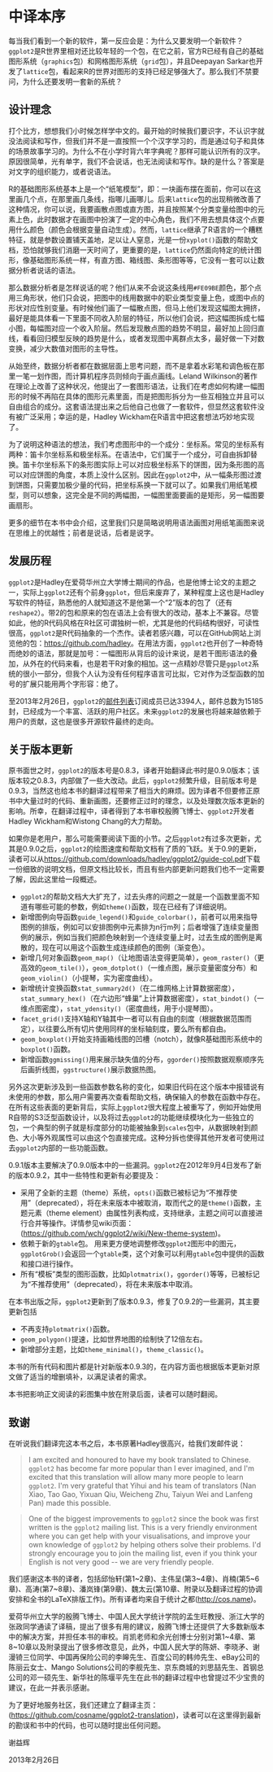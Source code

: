 # 中译本序

每当我们看到一个新的软件，第一反应会是：为什么又要发明一个新软件？`ggplot2`是R世界里相对还比较年轻的一个包，在它之前，官方R已经有自己的基础图形系统（`graphics`包）和网格图形系统（`grid`包），并且Deepayan Sarkar也开发了`lattice`包，看起来R的世界对图形的支持已经足够强大了。那么我们不禁要问，为什么还要发明一套新的系统？

## 设计理念

打个比方，想想我们小时候怎样学中文的。最开始的时候我们要识字，不认识字就没法阅读和写作，但我们并不是一直按照一个个汉字学习的，而是通过句子和具体的场景故事学习的。为什么不在小学时背六年字典呢？那样可能认识所有的汉字。原因很简单，光有单字，我们不会说话，也无法阅读和写作。缺的是什么？答案是对文字的组织能力，或者说语法。

R的基础图形系统基本上是一个“纸笔模型”，即：一块画布摆在面前，你可以在这里画几个点，在那里画几条线，指哪儿画哪儿。后来`lattice`包的出现稍微改善了这种情况，你可以说，我要画散点图或直方图，并且按照某个分类变量给图中的元素上色，此时数据才在画图中扮演了一定的中心角色，我们不用去想具体这个点要用什么颜色（颜色会根据变量自动生成）。然而，`lattice`继承了R语言的一个糟糕特征，就是参数设置铺天盖地，足以让人窒息，光是一份`xyplot()`函数的帮助文档，恐怕就够我们消磨一天时间了，更重要的是，`lattice`仍然面向特定的统计图形，像基础图形系统一样，有直方图、箱线图、条形图等等，它没有一套可以让数据分析者说话的语法。

那么数据分析者是怎样说话的呢？他们从来不会说这条线用`#FE09BE`颜色，那个点用三角形状，他们只会说，把图中的线用数据中的职业类型变量上色，或图中点的形状对应性别变量。有时候他们画了一幅散点图，但马上他们发现这幅图太拥挤，最好是能具体看一下里面不同收入阶层的特征，所以他们会说，把这幅图拆成七幅小图，每幅图对应一个收入阶层。然后发现散点图的趋势不明显，最好加上回归直线，看看回归模型反映的趋势是什么，或者发现图中离群点太多，最好做一下对数变换，减少大数值对图形的主导性。

从始至终，数据分析者都在数据层面上思考问题，而不是拿着水彩笔和调色板在那里一笔一划作图，而计算机程序员则倾向于画点画线。Leland Wilkinson的著作在理论上改善了这种状况，他提出了一套图形语法，让我们在考虑如何构建一幅图形的时候不再陷在具体的图形元素里面，而是把图形拆分为一些互相独立并且可以自由组合的成分。这套语法提出来之后他自己也做了一套软件，但显然这套软件没有被广泛采用；幸运的是，Hadley Wickham在R语言中把这套想法巧妙地实现了。

为了说明这种语法的想法，我们考虑图形中的一个成分：坐标系。常见的坐标系有两种：笛卡尔坐标系和极坐标系。在语法中，它们属于一个成分，可自由拆卸替换。笛卡尔坐标系下的条形图实际上可以对应极坐标系下的饼图，因为条形图的高可以对应饼图的角度，本质上没什么区别。因此在`ggplot2`中，从一幅条形图过渡到饼图，只需要加极少量的代码，把坐标系换一下就可以了。如果我们用纸笔模型，则可以想象，这完全是不同的两幅图，一幅图里面要画的是矩形，另一幅图要画扇形。

更多的细节在本书中会介绍，这里我们只是简略说明用语法画图对用纸笔画图来说在思维上的优越性；前者是说话，后者是说字。

## 发展历程

`ggplot2`是Hadley在爱荷华州立大学博士期间的作品，也是他博士论文的主题之一，实际上`ggplot2`还有个前身`ggplot`，但后来废弃了，某种程度上这也是Hadley写软件的特征，熟悉他的人就知道这不是他第一个“2”版本的包了（还有`reshape2`）。带2的包和原来的包在语法上会有很大的改动，基本上不兼容。尽管如此，他的R代码风格在R社区可谓独树一帜，尤其是他的代码结构很好，可读性很高，`ggplot2`是R代码抽象的一个杰作。读者若感兴趣，可以在GitHub网站上浏览他的包：<https://github.com/hadley>。在用法方面，`ggplot2`也开创了一种奇特而绝妙的语法，那就是加号：一幅图形从背后的设计来说，是若干图形语法的叠加，从外在的代码来看，也是若干R对象的相加。这一点精妙尽管只是`ggplot2`系统的很小一部分，但我个人认为没有任何程序语言可比拟，它对作为泛型函数的加号的扩展只能用两个字形容：绝了。

至2013年2月26日，`ggplot2`的[邮件列表](http://groups.google.com/group/ggplot2)订阅成员已达3394人，邮件总数为15185封，已经成为一个丰富、活跃的用户社区。未来`ggplot2`的发展也将越来越依赖于用户的贡献，这也是很多开源软件最终的走向。

## 关于版本更新

原书面世之时，`ggplot2`的版本号是0.8.3，译者开始翻译此书时是0.9.0版本；该版本较之0.8.3，内部做了一些大改动。此后，`ggplot2`频繁升级，目前版本号是0.9.3，当然这也给本书的翻译过程带来了相当大的麻烦。因为译者不但要修正原书中大量过时的代码、重新画图，还要修正过时的理念，以及处理数次版本更新的影响。所幸，在翻译过程中，译者得到了本书审校殷腾飞博士、`ggplot2`开发者Hadley Wickham和Wistong Chang的大力帮助。

如果你是老用户，那么可能需要阅读下面的小节。之后`ggplot2`有过多次更新，尤其是0.9.0之后，`ggplot2`的绘图速度和帮助文档有了质的飞跃。关于0.9的更新，读者可以从<https://github.com/downloads/hadley/ggplot2/guide-col.pdf>下载一份细致的说明文档，但原文档比较长，而且有些内部更新问题我们也不一定需要了解，因此这里给一段概述。

- `ggplot2`的帮助文档大大扩充了，过去头疼的问题之一就是一个函数里面不知道有哪些可能的参数，例如`theme()`函数，现在已经有了详细说明。
- 新增图例向导函数`guide_legend()`和`guide_colorbar()`，前者可以用来指导图例的排版，例如可以安排图例中元素排为n行m列；后者增强了连续变量图例的展示，例如当我们把颜色映射到一个连续变量上时，过去生成的图例是离散的，现在可以用这个函数生成连续颜色的图例（渐变色）。
- 新增几何对象函数`geom_map()`（让地图语法变得更简单），`geom_raster()`（更高效的`geom_tile()`），`geom_dotplot()`（一维点图，展示变量密度分布）和`geom_violin()`（小提琴，实为密度曲线）。
- 新增统计变换函数`stat_summary2d()`（在二维网格上计算数据密度），`stat_summary_hex()`（在六边形“蜂巢”上计算数据密度），`stat_bindot()`（一维点图密度），`stat_ydensity()`（密度曲线，用于小提琴图）。
- `facet_grid()`支持X轴和Y轴其中一者可以有自由的刻度（根据数据范围而定），以往要么所有切片使用同样的坐标轴刻度，要么所有都自由。
- `geom_boxplot()`开始支持画箱线图的凹槽（notch），就像R基础图形系统中的`boxplot()`函数。
- 新增函数`ggmissing()`用来展示缺失值的分布，`ggorder()`按照数据观察顺序先后画折线图，`ggstructure()`展示数据热图。

另外这次更新涉及到一些函数参数名称的变化，如果旧代码在这个版本中报错说有未使用的参数，那么用户需要再次查看帮助文档，确保输入的参数在函数中存在。在所有这些表面的更新背后，实际上`ggplot2`很大程度上被重写了，例如开始使用R自带的S3泛型函数设计，以及将过去`ggplot2`的功能继续模块化为一些独立的包，一个典型的例子就是标度部分的功能被抽象到`scales`包中，从数据映射到颜色、大小等外观属性可以由这个包直接完成。这种分拆也使得其他开发者可使用过去`ggplot2`内部的一些功能函数。

0.9.1版本主要解决了0.9.0版本中的一些漏洞。`ggplot2`在2012年9月4日发布了新的版本0.9.2，其中一些特性和更新有必要提及：

- 采用了全新的主题（theme）系统，`opts()`函数已被标记为“不推荐使用”（deprecated），将在未来版本中被取消，取而代之的是`theme()`函数，主题元素（theme element）由属性列表构成，支持继承，主题之间可以直接进行合并等操作。详情参见wiki页面：(https://github.com/wch/ggplot2/wiki/New-theme-system)。
- 依赖于新的`gtable`包。 用来更方便地调整修改`ggplot2`图形中的图元，`ggplotGrob()`会返回一个`gtable`类，这个对象可以利用`gtable`包中提供的函数和接口进行操作。
- 所有“模板”类型的图形函数，比如`plotmatrix()`，`ggorder()`等等，已被标记为“不推荐使用”（deprecated），将在未来版本中取消。

在本书出版之际，`ggplot2`更新到了版本0.9.3，修复了0.9.2的一些漏洞，其主要更新包括

- 不再支持`plotmatrix()`函数。
- `geom_polygon()`提速，比如世界地图的绘制快了12倍左右。
- 新增部分主题，比如`theme_minimal()`，`theme_classic()`。

本书的所有代码和图片都是针对新版本0.9.3的，在内容方面也根据版本更新对原文做了适当的增删填补，以满足读者的需求。

本书把影响正文阅读的彩图集中放在附录后面，读者可以随时翻阅。

## 致谢

在听说我们翻译完这本书之后，本书原著Hadley很高兴，给我们发邮件说：

> I am excited and honoured to have my book translated to Chinese. `ggplot2` has become far more popular than I ever imagined, and I'm excited that this translation will allow many more people to learn `ggplot2`. I'm very grateful that Yihui and his team of translators (Nan Xiao, Tao Gao, Yixuan Qiu, Weicheng Zhu, Taiyun Wei and Lanfeng Pan) made this possible.

> One of the biggest improvements to `ggplot2` since the book was first written is the `ggplot2` mailing list. This is a very friendly environment where you can get help with your visualisations, and improve your own knowledge of `ggplot2` by helping others solve their problems. I'd strongly encourage you to join the mailing list, even if you think your English is not very good -- we are very friendly people.

我们感谢这本书的译者，包括邱怡轩(第1~2章)、主伟呈(第3~4章)、肖楠(第5~6章)、高涛(第7~8章)、潘岚锋(第9章)、魏太云(第10章、附录以及翻译过程的协调安排和全书的LaTeX排版工作)。所有译者均来自于统计之都(http://cos.name)。

爱荷华州立大学的殷腾飞博士、中国人民大学统计学院的孟生旺教授、浙江大学的张政同学通读了译稿，提出了很多有用的建议，殷腾飞博士还提供了大多数新版本中的解决方案，并担任本书的审校。肖凯老师和余光创博士分别对第1~4章、第8~10章以及附录提出了很多修改意见，此外，中国人民大学的陈妍、李晓矛、谢漫锜三位同学、中国再保险公司的李皞先生、百度公司的韩帅先生、eBay公司的陈丽云女士、Mango Solutions公司的李舰先生、京东商城的刘思喆先生、首钢总公司的邓一硕先生、新华社的陈堰平先生在此书的翻译过程中也曾提过不少宝贵的建议，在此一并表示感谢。

为了更好地服务社区，我们还建立了翻译主页：(https://github.com/cosname/ggplot2-translation)，读者可以在这里得到最新的勘误和书中的代码，也可以随时提出任何问题。

谢益辉

2013年2月26日
